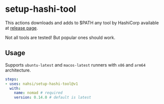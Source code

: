 # setup-hashi-tool

This actions downloads and adds to $PATH any tool by HashiCorp available at
[release page](https://releases.hashicorp.com).

Not all tools are tested! But popular ones should work.

## Usage

Supports `ubuntu-latest` and `macos-latest` runners with `x86` and `arm64`
architecture.

```yaml
steps:
- uses: nahsi/setup-hashi-tool@v1
  with:
    name: nomad # required
    version: 0.14.0 # default is latest
```
